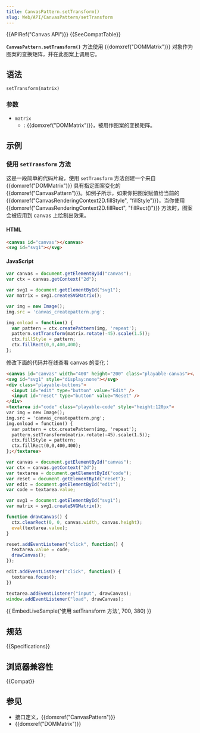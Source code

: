 ```yaml
---
title: CanvasPattern.setTransform()
slug: Web/API/CanvasPattern/setTransform
---
```


{{APIRef("Canvas API")}} {{SeeCompatTable}}

**`CanvasPattern.setTransform()`** 方法使用 {{domxref("DOMMatrix")}} 对象作为图案的变换矩阵，并在此图案上调用它。

## 语法

```js-nolint
setTransform(matrix)
```

### 参数

- `matrix`
  - : {{domxref("DOMMatrix")}}，被用作图案的变换矩阵。

## 示例

### 使用 `setTransform` 方法

这是一段简单的代码片段，使用 `setTransform` 方法创建一个来自 {{domxref("DOMMatrix")}} 具有指定图案变化的{{domxref("CanvasPattern")}}。如例子所示，如果你把图案赋值给当前的 {{domxref("CanvasRenderingContext2D.fillStyle", "fillStyle")}}，当你使用 {{domxref("CanvasRenderingContext2D.fillRect", "fillRect()")}} 方法时，图案会被应用到 canvas 上绘制出效果。

#### HTML

```html
<canvas id="canvas"></canvas>
<svg id="svg1"></svg>
```

#### JavaScript

```js
var canvas = document.getElementById("canvas");
var ctx = canvas.getContext("2d");

var svg1 = document.getElementById("svg1");
var matrix = svg1.createSVGMatrix();

var img = new Image();
img.src = 'canvas_createpattern.png';

img.onload = function() {
  var pattern = ctx.createPattern(img, 'repeat');
  pattern.setTransform(matrix.rotate(-45).scale(1.5));
  ctx.fillStyle = pattern;
  ctx.fillRect(0,0,400,400);
};
```

修改下面的代码并在线查看 canvas 的变化：

```html hidden
<canvas id="canvas" width="400" height="200" class="playable-canvas"></canvas>
<svg id="svg1" style="display:none"></svg>
<div class="playable-buttons">
  <input id="edit" type="button" value="Edit" />
  <input id="reset" type="button" value="Reset" />
</div>
<textarea id="code" class="playable-code" style="height:120px">
var img = new Image();
img.src = 'canvas_createpattern.png';
img.onload = function() {
  var pattern = ctx.createPattern(img, 'repeat');
  pattern.setTransform(matrix.rotate(-45).scale(1.5));
  ctx.fillStyle = pattern;
  ctx.fillRect(0,0,400,400);
};</textarea>
```

```js hidden
var canvas = document.getElementById("canvas");
var ctx = canvas.getContext("2d");
var textarea = document.getElementById("code");
var reset = document.getElementById("reset");
var edit = document.getElementById("edit");
var code = textarea.value;

var svg1 = document.getElementById("svg1");
var matrix = svg1.createSVGMatrix();

function drawCanvas() {
  ctx.clearRect(0, 0, canvas.width, canvas.height);
  eval(textarea.value);
}

reset.addEventListener("click", function() {
  textarea.value = code;
  drawCanvas();
});

edit.addEventListener("click", function() {
  textarea.focus();
})

textarea.addEventListener("input", drawCanvas);
window.addEventListener("load", drawCanvas);
```

{{ EmbedLiveSample('使用 setTransform 方法', 700, 380) }}

## 规范

{{Specifications}}

## 浏览器兼容性

{{Compat}}

## 参见

- 接口定义，{{domxref("CanvasPattern")}}
- {{domxref("DOMMatrix")}}
